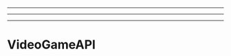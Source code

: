 -------------------------------------------------
----------------------------------------------------------------------------------------------------
-------------------------------------------------------
# VideoGameAPI
